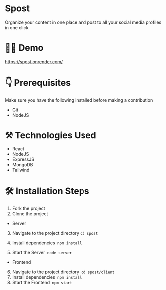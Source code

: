 # Spost
Organize your content in one place and post to all your social media profiles in one click

# 👨‍💻 Demo
https://spost.onrender.com/
# 👇 Prerequisites
Make sure you have the following installed before making a contribution
* Git
* NodeJS

# ⚒️ Technologies Used
* React
* NodeJS
* ExpressJS
* MongoDB
* Tailwind


# 🛠️ Installation Steps
1. Fork the project
2. Clone the project
* Server
3. Navigate to the project directory ````cd spost````

4. Install dependencies```` npm install````
5. Start the Server```` node server````

* Frontend
6. Navigate to the project directory```` cd spost/client````
7. Install dependencies```` npm install````
8. Start the Frontend```` npm start````
